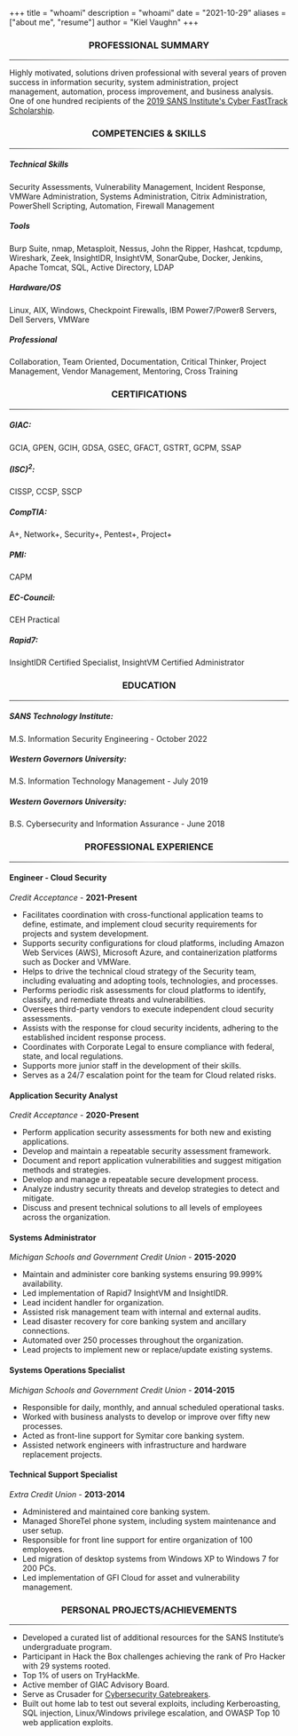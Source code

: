 +++
title = "whoami"
description = "whoami"
date = "2021-10-29"
aliases = ["about me", "resume"]
author = "Kiel Vaughn"
+++

<center><H3>PROFESSIONAL SUMMARY</H3></center>

<hr style="border: 0; height: 1px; background-image: linear-gradient(to right, rgba(255, 255, 255, 0.1), rgba(255, 255, 255, 0.75), rgba(255, 255, 255, 0.1));">

Highly motivated, solutions driven professional with several years of proven success in information security, system administration, project management, automation, process improvement, and business analysis. One of one hundred recipients of the [2019 SANS Institute's Cyber FastTrack Scholarship](https://medium.com/cyber-fasttrack/scholarships-awarded-to-100-cyber-fasttrack-finalists-287b209630). 

<center><H3>COMPETENCIES & SKILLS</H3></center>

<hr style="border: 0; height: 1px; background-image: linear-gradient(to right, rgba(255, 255, 255, 0.1), rgba(255, 255, 255, 0.75), rgba(255, 255, 255, 0.1));">

<h5>Technical Skills</h5>
Security Assessments, Vulnerability Management, Incident Response, VMWare Administration, Systems Administration, Citrix Administration, PowerShell Scripting, Automation, Firewall Management

<h5>Tools</h5> 
Burp Suite, nmap, Metasploit, Nessus, John the Ripper, Hashcat, tcpdump, Wireshark, Zeek, InsightIDR, InsightVM, SonarQube, Docker, Jenkins, Apache Tomcat, SQL, Active Directory, LDAP

<h5>Hardware/OS</h5> 
Linux, AIX, Windows, Checkpoint Firewalls, IBM Power7/Power8 Servers, Dell Servers, VMWare

<h5>Professional</h5> 
Collaboration, Team Oriented, Documentation, Critical Thinker, Project Management, Vendor Management, Mentoring, Cross Training

<center><H3>CERTIFICATIONS</H3></center>

<hr style="border: 0; height: 1px; background-image: linear-gradient(to right, rgba(255, 255, 255, 0.1), rgba(255, 255, 255, 0.75), rgba(255, 255, 255, 0.1));">

<h5>GIAC:</h5> 
GCIA, GPEN, GCIH, GDSA, GSEC, GFACT, GSTRT, GCPM, SSAP

<h5>(ISC)<sup>2</sup>:</h5> 
CISSP, CCSP, SSCP

<h5>CompTIA:</h5> 
A+, Network+, Security+, Pentest+, Project+

<h5>PMI:</h5> 
CAPM

<h5>EC-Council:</h5> 
CEH Practical

<h5>Rapid7:</h5> 
InsightIDR Certified Specialist, InsightVM Certified Administrator

<center><H3>EDUCATION</H3></center>

<hr style="border: 0; height: 1px; background-image: linear-gradient(to right, rgba(255, 255, 255, 0.1), rgba(255, 255, 255, 0.75), rgba(255, 255, 255, 0.1));">

<h5>SANS Technology Institute:</h5> M.S. Information Security Engineering - October 2022

<h5>Western Governors University:</h5> M.S. Information Technology Management - July 2019

<h5>Western Governors University:</h5> B.S. Cybersecurity and Information Assurance - June 2018

<center><H3>PROFESSIONAL EXPERIENCE</H3></center>

<hr style="border: 0; height: 1px; background-image: linear-gradient(to right, rgba(255, 255, 255, 0.1), rgba(255, 255, 255, 0.75), rgba(255, 255, 255, 0.1));">

<h4>Engineer - Cloud Security</h4>

*Credit Acceptance* - **2021-Present**

- Facilitates coordination with cross-functional application teams to define, estimate, and implement cloud security requirements for projects and system development.
- Supports security configurations for cloud platforms, including Amazon Web Services (AWS), Microsoft Azure, and containerization platforms such as Docker and VMWare.
- Helps to drive the technical cloud strategy of the Security team, including evaluating and adopting tools, technologies, and processes.
- Performs periodic risk assessments for cloud platforms to identify, classify, and remediate threats and vulnerabilities.
- Oversees third-party vendors to execute independent cloud security assessments.
- Assists with the response for cloud security incidents, adhering to the established incident response process.
- Coordinates with Corporate Legal to ensure compliance with federal, state, and local regulations.
- Supports more junior staff in the development of their skills.
- Serves as a 24/7 escalation point for the team for Cloud related risks.

<h4>Application Security Analyst</h4>

*Credit Acceptance* - **2020-Present**

- Perform application security assessments for both new and existing applications.
- Develop and maintain a repeatable security assessment framework.
- Document and report application vulnerabilities and suggest mitigation methods and strategies.
- Develop and manage a repeatable secure development process.
- Analyze industry security threats and develop strategies to detect and mitigate.
- Discuss and present technical solutions to all levels of employees across the organization.

<h4>Systems Administrator</h4>

*Michigan Schools and Government Credit Union* - **2015-2020**

-  Maintain and administer core banking systems ensuring 99.999% availability.
- Led implementation of Rapid7 InsightVM and InsightIDR.
- Lead incident handler for organization.
- Assisted risk management team with internal and external audits.
- Lead disaster recovery for core banking system and ancillary connections.
- Automated over 250 processes throughout the organization.
- Lead projects to implement new or replace/update existing systems.

<h4>Systems Operations Specialist</h4>

*Michigan Schools and Government Credit Union* - **2014-2015**

-  Responsible for daily, monthly, and annual scheduled operational tasks.
- Worked with business analysts to develop or improve over fifty new processes.
- Acted as front-line support for Symitar core banking system.
- Assisted network engineers with infrastructure and hardware replacement projects.

<h4>Technical Support Specialist</h4>

*Extra Credit Union* - **2013-2014**

- Administered and maintained core banking system.
- Managed ShoreTel phone system, including system maintenance and user setup.
- Responsible for front line support for entire organization of 100 employees.
- Led migration of desktop systems from Windows XP to Windows 7 for 200 PCs.
- Led implementation of GFI Cloud for asset and vulnerability management.

<center><H3>PERSONAL PROJECTS/ACHIEVEMENTS</H3></center>

<hr style="border: 0; height: 1px; background-image: linear-gradient(to right, rgba(255, 255, 255, 0.1), rgba(255, 255, 255, 0.75), rgba(255, 255, 255, 0.1));">

- Developed a curated list of additional resources for the SANS Institute’s undergraduate program.
- Participant in Hack the Box challenges achieving the rank of Pro Hacker with 29 systems rooted.
- Top 1% of users on TryHackMe.
- Active member of GIAC Advisory Board.
- Serve as Crusader for [Cybersecurity Gatebreakers](https://www.cybersecuritygatebreakers.org/).
- Built out home lab to test out several exploits, including Kerberoasting, SQL injection, Linux/Windows privilege escalation, and OWASP Top 10 web application exploits.
